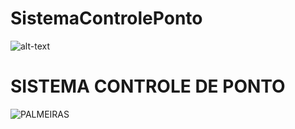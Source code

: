 # SistemaControlePonto

![alt-text](https://unsplash.com/pt-br/fotografias/silhueta-de-palmeiras-contra-um-ceu-roxo-_v4sEadZMJk)

# SISTEMA CONTROLE DE PONTO
![PALMEIRAS](https://unsplash.com/pt-br/fotografias/silhueta-de-palmeiras-contra-um-ceu-roxo-_v4sEadZMJk)
